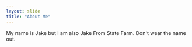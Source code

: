 ```yaml
---
layout: slide
title: "About Me"
---
```

My name is Jake but I am also Jake From State Farm.
Don't wear the name out.
